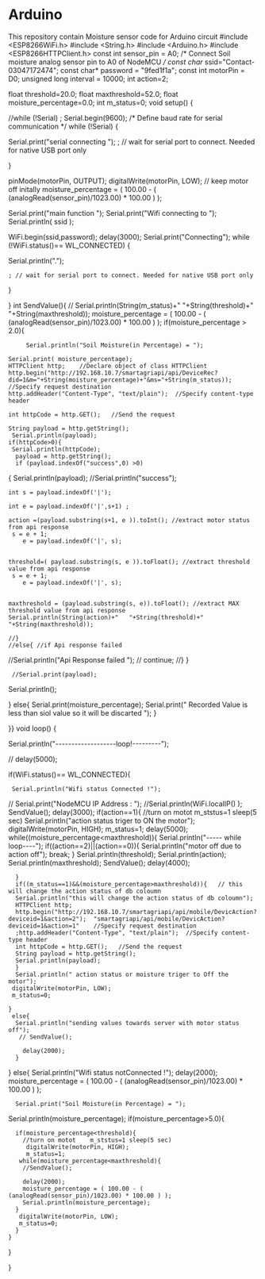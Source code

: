# Arduino
This repository contain Moisture sensor code for Arduino circuit 
#include <ESP8266WiFi.h>
#include <String.h>
#include <Arduino.h>
#include <ESP8266HTTPClient.h>
const int sensor_pin = A0;  /* Connect Soil moisture analog sensor pin to A0 of NodeMCU */
const char* ssid="Contact-03047172474";
const char* password = "9fed1f1a";
const int motorPin = D0;
unsigned long interval = 10000;
int action=2;

float threshold=20.0;
float maxthreshold=52.0;
 float moisture_percentage=0.0;
int m_status=0;
void setup() {
 
  //while (!Serial) ;
  Serial.begin(9600); /* Define baud rate for serial communication */
while (!Serial) {

  Serial.print("serial connecting ");
    ; // wait for serial port to connect. Needed for native USB port only

  }

  
 pinMode(motorPin, OUTPUT);
digitalWrite(motorPin, LOW); // keep motor off initally
  moisture_percentage = ( 100.00 - ( (analogRead(sensor_pin)/1023.00) * 100.00 ) );
  
  Serial.print("main function ");
    Serial.print("Wifi connecting to ");
  Serial.println( ssid );

  WiFi.begin(ssid,password);
  delay(3000);
  Serial.print("Connecting");
while (!WiFi.status()== WL_CONNECTED) {

  Serial.println(".");
  
    ; // wait for serial port to connect. Needed for native USB port only

  }
  

  
     
 
  

 
  

 
}
int SendValue(){
 // Serial.println(String(m_status)+"   "+String(threshold)+"    "+String(maxthreshold));
   moisture_percentage = ( 100.00 - ( (analogRead(sensor_pin)/1023.00) * 100.00 ) );
   if(moisture_percentage > 2.0){
    
   
         Serial.println("Soil Moisture(in Percentage) = ");
         
    Serial.print( moisture_percentage);
    HTTPClient http;    //Declare object of class HTTPClient
    http.begin("http://192.168.10.7/smartagriapi/api/DeviceRec?did=1&m="+String(moisture_percentage)+"&ms="+String(m_status));      //Specify request destination
    http.addHeader("Content-Type", "text/plain");  //Specify content-type header
    
    int httpCode = http.GET();   //Send the request
    
    String payload = http.getString();
     Serial.println(payload);
    if(httpCode>0){
     Serial.println(httpCode);
      payload = http.getString();
      if (payload.indexOf("success",0) >0)
{
    Serial.println(payload);
//Serial.println("success");

    int s = payload.indexOf('|');
   
    int e = payload.indexOf('|',s+1) ;
   
    action =(payload.substring(s+1, e )).toInt(); //extract motor status from api response 
     s = e + 1;
        e = payload.indexOf('|', s);
    
   
    threshold=( payload.substring(s, e )).toFloat(); //extract threshold value from api response 
     s = e + 1;
        e = payload.indexOf('|', s);
    
    
    maxthreshold = (payload.substring(s, e)).toFloat(); //extract MAX threshold value from api response
    Serial.println(String(action)+"   "+String(threshold)+"    "+String(maxthreshold));
   
    //}
    //else{ //if Api response failed 
      
//Serial.println("Api Response failed ");
      // continue;
   //}
    }
      
     //Serial.print(payload);
Serial.println();
   
 
   }
   else{
    Serial.print(moisture_percentage);
      Serial.print("  Recorded Value is less than siol value so it will be discarted ");
   }





   
}}
void loop() {
  

 Serial.println("-------------------loop!---------");
 
 
  
  // delay(5000);
 
  if(WiFi.status()== WL_CONNECTED){
    
     Serial.println("Wifi status Connected !");
 // Serial.print("NodeMCU IP Address : ");
  //Serial.println(WiFi.localIP() );
    SendValue();
    delay(3000);
    if(action==1){
      //turn on motot    m_ststus=1 sleep(5 sec)
       Serial.println("action status triger to ON the motor");
      digitalWrite(motorPin, HIGH);
      m_status=1;
       delay(5000);
      while((moisture_percentage<maxthreshold)){
        Serial.println("----- while loop----");
        if((action==2)||(action==0)){
          Serial.println("motor off due to action off");
          break;
        }
        Serial.println(threshold);
         Serial.println(action);
          Serial.println(maxthreshold);
        SendValue();
        delay(4000);
        
        
      }
      if((m_status==1)&&(moisture_percentage>maxthreshold)){   // this will change the action status of db coloumn
      Serial.println("this will change the action status of db coloumn");
      HTTPClient http;
      http.begin("http://192.168.10.7/smartagriapi/api/mobile/DevicAction?deviceid=1&action=2");  "smartagriapi/api/mobile/DevicAction?deviceid=1&action=1"    //Specify request destination
      ;http.addHeader("Content-Type", "text/plain");  //Specify content-type header
      int httpCode = http.GET();   //Send the request
      String payload = http.getString();
      Serial.println(payload);
      }
      Serial.println(" action status or moisture triger to Off the motor");
     digitalWrite(motorPin, LOW);
     m_status=0;
      
    }
     else{
      Serial.println("sending values towards server with motor status off");
       // SendValue();
        
        delay(2000);
      }
  }
  else{
    Serial.println("Wifi status notConnected !");
     delay(2000);
      moisture_percentage = ( 100.00 - ( (analogRead(sensor_pin)/1023.00) * 100.00 ) );
      
      Serial.print("Soil Moisture(in Percentage) = ");
  Serial.println(moisture_percentage);
    if(moisture_percentage>5.0){
      
    
      if(moisture_percentage<threshold){
        //turn on motot    m_ststus=1 sleep(5 sec)
         digitalWrite(motorPin, HIGH);
         m_status=1;
       while(moisture_percentage<maxthreshold){
        //SendValue();
        
        delay(2000);
        moisture_percentage = ( 100.00 - ( (analogRead(sensor_pin)/1023.00) * 100.00 ) );
        Serial.println(moisture_percentage);
      }
       digitalWrite(motorPin, LOW);
       m_status=0;
      }
    }

  }
  


    
 
  
}

